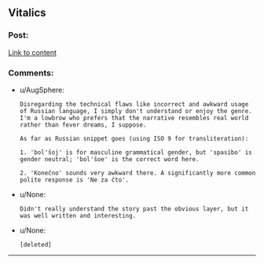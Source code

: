 ## Vitalics

### Post:

[Link to content](http://www.miraclejones.com/stories/vitalics.html)

### Comments:

- u/AugSphere:
  ```
  Disregarding the technical flaws like incorrect and awkward usage of Russian language, I simply don't understand or enjoy the genre. I'm a lowbrow who prefers that the narrative resembles real world rather than fever dreams, I suppose.

  As far as Russian snippet goes (using ISO 9 for transliteration):

  1. 'bol'šoj' is for masculine grammatical gender, but 'spasibo' is gender neutral; 'bol'šoe' is the correct word here.

  2. 'Konečno' sounds very awkward there. A significantly more common polite response is 'Ne za čto'.
  ```

- u/None:
  ```
  Didn't really understand the story past the obvious layer, but it was well written and interesting.
  ```

- u/None:
  ```
  [deleted]
  ```

---

